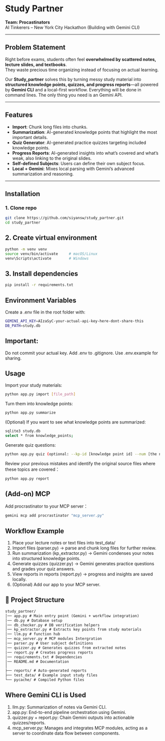 
# Study Partner  
**Team: Procastinators**  
AI Tinkerers – New York City Hackathon (Building with Gemini CLI)  

---

## Problem Statement  
Right before exams, students often feel **overwhelmed by scattered notes, lecture slides, and textbooks**.  
They waste precious time organizing instead of focusing on actual learning.  

Our **Study_partner** solves this by turning messy study material into **structured knowledge points, quizzes, and progress reports**—all powered by **Gemini CLI** and a local-first workflow. Everything will be done in command lines. The only thing you need is an Gemini API.

---

## Features
- **Import**: Chunk long files into chunks. 
- **Summarization**: AI-generated knowledge points that highlight the most important details.  
- **Quiz Generator**: AI-generated practice quizzes targeting included knowledge points.  
- **Progress Reports**: AI-generated insights into what’s covered and what’s weak, also linking to the original slides.  
- **Self-defined Subjects**: Users can define their own subject focus.  
- **Local + Gemini**: Mixes local parsing with Gemini’s advanced summarization and reasoning.  

---

## Installation

### 1. Clone repo
```bash
git clone https://github.com/siyansw/study_partner.git
cd study_partner
```

## 2. Create virtual environment
```bash
python -m venv venv
source venv/bin/activate     # macOS/Linux
venv\Scripts\activate        # Windows
```

## 3. Install dependencies
```bash
pip install -r requirements.txt
```

## Environment Variables
Create a .env file in the root folder with:
```bash
GEMINI_API_KEY=AIzaSyC-your-actual-api-key-here-dont-share-this 
DB_PATH=study.db
```

## Important:
Do not commit your actual key.
Add .env to .gitignore.
Use .env.example for sharing.

## Usage
Import your study materials:
```bash
python app.py import [file_path]
```
Turn them into knowledge points:
```bash
python app.py summarize
```

(Optional) If you want to see what knowledge points are summarized:
```bash
sqlite3 study.db
select * from knowledge_points;
```
Generate quiz questions:
```bash
python app.py quiz (optional: --kp-id [knowledge point id] --num [the number of questions you want Gemini to generate] )
```
Review your previous mistakes and identify the original source files where these topics are covered：
```bash
python app.py report
```

## (Add-on) MCP
Add procrastinator to your MCP server：
```bash
gemini mcp add procrastinator "mcp_server.py"
```

## Workflow Example
1. Place your lecture notes or text files into test_data/
2. Import files (parser.py) → parse and chunk long files for further review.
3. Run summarization (kp_extractor.py) → Gemini condenses your notes into structured knowledge points.
4. Generate quizzes (quizzer.py) → Gemini generates practice questions and grades your quiz answers.
5. View reports in reports (report.py) → progress and insights are saved locally.
6. (Optional) Add our app to your MCP server.

## 📂 Project Structure
```markdown
study_partner/
│── app.py # Main entry point (Gemini + workflow integration)
│── db.py # Database setup
│── db_checker.py # DB verification helpers
│── kp_extractor.py # Extracts key points from study materials
│── llm.py # function hub
│── mcp_server.py # MCP modules Intergration
│── parser.py # User subject definitions
│── quizzer.py # Generates quizzes from extracted notes
│── report.py # Creates progress reports
│── requirements.txt # Dependencies
│── README.md # Documentation
│
├── reports/ # Auto-generated reports
├── test_data/ # Example input study files
└── pycache/ # Compiled Python files
```


## Where Gemini CLI is Used
1. llm.py: Summarization of notes via Gemini CLI.
2. app.py: End-to-end pipeline orchestration using Gemini.
3. quizzer.py + report.py: Chain Gemini outputs into actionable quizzes/reports.
4. mcp_server.py: Manages and integrates MCP modules, acting as a server to coordinate data flow between components.
